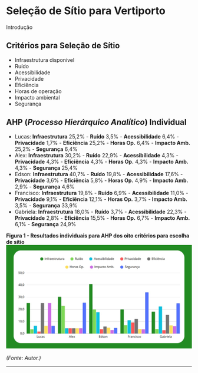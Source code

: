 # **Seleção de Sítio para Vertiporto** 

Introdução

## Critérios para Seleção de Sítio ##

- Infraestrutura disponível
- Ruído
- Acessibilidade
- Privacidade
- Eficiência
- Horas de operação
- Impacto ambiental
- Segurança

## AHP (*Processo Hierárquico Analítico*) Individual ##

- Lucas: **Infraestrutura** 25,2% - **Ruído** 3,5% - **Acessibilidade** 6,4% - **Privacidade** 1,7% - **Eficiência** 25,2% - **Horas Op.** 6,4% - **Impacto Amb.** 25,2% - **Segurança** 6,4%
- Alex: **Infraestrutura** 30,2% - **Ruído** 22,9% - **Acessibilidade** 4,3% - **Privacidade** 4,3% - **Eficiência** 4,3% - **Horas Op.** 4,3% - **Impacto Amb.** 4,3% - **Segurança** 25,4%
- Edson: **Infraestrutura** 40,7% - **Ruído** 19,8% - **Acessibilidade** 17,6% - **Privacidade** 3,6% - **Eficiência** 5,8% - **Horas Op.** 4,9% - **Impacto Amb.** 2,9% - **Segurança** 4,6%
- Francisco: **Infraestrutura** 19,8% - **Ruído** 6,9% - **Acessibilidade** 11,0% - **Privacidade** 9,1% - **Eficiência** 12,1% - **Horas Op.** 3,7% - **Impacto Amb.** 3,5% - **Segurança** 33,9%
- Gabriela: **Infraestrutura** 18,0% - **Ruído** 3,7% - **Acessibilidade** 22,3% - **Privacidade** 2,8% - **Eficiência** 15,5% - **Horas Op.** 6,7% - **Impacto Amb.** 6,1% - **Segurança** 24,9%

**Figura 1 - Resultados individuais para AHP dos oito critérios para escolha de sítio**  
![Figura 1 - Resultados individuais para AHP dos oito critérios para escolha de sítio](assets/ahpindi.jpg)  

*(Fonte: Autor.)* 

---


